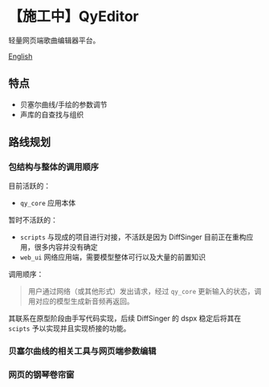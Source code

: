 # 【施工中】QyEditor

轻量网页端歌曲编辑器平台。

[English](README.en.md)

## 特点

* 贝塞尔曲线/手绘的参数调节
* 声库的自查找与组织

## 路线规划

### 包结构与整体的调用顺序

目前活跃的：

- `qy_core` 应用本体

暂时不活跃的：

- `scripts` 与现成的项目进行对接，不活跃是因为 DiffSinger 目前正在重构应用，很多内容并没有确定
- `web_ui` 网络应用端，需要模型整体可行以及大量的前置知识

调用顺序：

> 用户通过网络（或其他形式）发出请求，经过 `qy_core` 更新输入的状态，调用对应的模型生成新音频再返回。

其联系在原型阶段由手写代码实现，后续 DiffSinger 的 dspx 稳定后将其在 `scipts` 予以实现并且实现桥接的功能。

### 贝塞尔曲线的相关工具与网页端参数编辑

### 网页的钢琴卷帘窗
